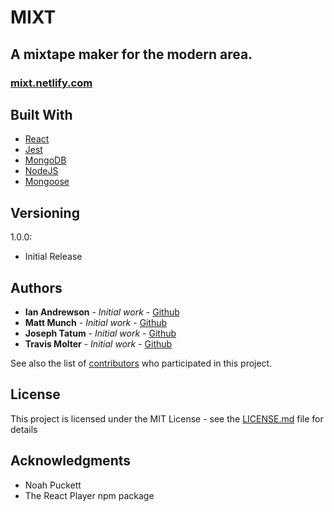 # MIXT

## A mixtape maker for the modern area.

### [mixt.netlify.com](https://mixt.netlify.com/)

## Built With

* [React](https://reactjs.org/)
* [Jest](https://jestjs.io/)
* [MongoDB](https://www.mongodb.com/)
* [NodeJS](https://nodejs.org/)
* [Mongoose](https://mongoosejs.com/)

## Versioning

1.0.0:
  - Initial Release

## Authors

* **Ian Andrewson** - *Initial work* - [Github](https://github.com/ianandrewson)
* **Matt Munch** - *Initial work* - [Github](https://github.com/Mattmunch)
* **Joseph Tatum** - *Initial work* - [Github](https://github.com/josephtatum)
* **Travis Molter** - *Initial work* - [Github](https://github.com/treem0)

See also the list of [contributors](https://github.com/your/project/contributors) who participated in this project.

## License

This project is licensed under the MIT License - see the [LICENSE.md](LICENSE.md) file for details

## Acknowledgments

* Noah Puckett
* The React Player npm package
